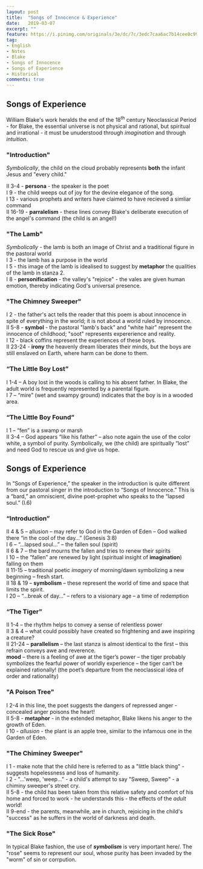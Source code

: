 ```yaml
---
layout: post
title:  "Songs of Innocence & Experience"
date:   2019-03-07
excerpt: ""
feature: https://i.pinimg.com/originals/3e/dc/7c/3edc7caa6ac7b14cee0c99def2ecc747.jpg
tag:
- English
- Notes
- Blake
- Songs of Innocence
- Songs of Experience
- Historical
comments: true
---
```

## Songs of Experience
William Blake's work heralds the end of the 18<sup>th</sup> century Neoclassical Period - for Blake, the essential universe is not physical and rational, but spiritual and irrational - it must be unuderstood through *imagination* and through *intuition*.

### "Introduction"

*Symbolically*, the child on the cloud probably represents **both** the infant Jesus and "every child."

II 3-4 - **persona** - the speaker is the poet  
I 9 - the child weeps out of joy for the devine elegance of the song.  
I 13 - various prophets and writers have claimed to have recieved a simliar command  
II 16-19 - **parralelism** - these lines convey Blake's deliberate execution of the angel's command (the child is an angel!)  


### "The Lamb"

*Symbolically* - the lamb is both an image of Christ and a traditional figure in the pastoral world  
I 3 - the lamb has a purpose in the world  
I 5 - this image of the lamb is idealised to suggest by **metaphor** the qualities of the lamb in stanza 2.  
I 8 - **personification** - the valley's "rejoice" - the vales are given human emotion, thereby indicating God's universal presence.  

### "The Chimney Sweeper"

I 2 - the father's act tells the reader that this poem is about innocence in spite of everything in the world; it is not about a world ruled by innocence.  
II 5-8 - **symbol** - the pastoral "lamb's back" and "white hair" represent the innocence of childhood; "soot" represents expererience and reality.  
I 12 - black coffins represent the experiences of these boys.  
II 23-24 - **irony** the heavenly dream liberates their minds, but the boys are still enslaved on Earth, where harm can be done to them.


### “The Little Boy Lost”

I 1-4 – A boy lost in the woods is calling to his absent father. In Blake, the adult world is frequently represented by a parental figure.  
I 7 – “mire” (wet and swampy ground) indicates that the boy is in a wooded area.


### “The Little Boy Found”

I 1 – “fen” is a swamp or marsh  
II 3-4 – God appears “like his father” – also note again the use of the color white, a symbol of purity. Symbolically, we (the child) are spiritually “lost” and need God to rescue us and give us hope.

## Songs of Experience

In “Songs of Experience,” the speaker in the introduction is quite different from our pastoral singer in the introduction to “Songs of Innocence.” This is a “bard,” an omniscient, divine poet-prophet who speaks to the “lapsed soul.” (I.6)

### “Introduction”

II 4 & 5 – allusion – may refer to God in the Garden of Eden – God walked there “in the cool of the day…” (Genesis 3:8)  
I 6 – “…lapsed soul…” – the fallen soul (spirit)  
II 6 & 7 – the bard mourns the fallen and tries to renew their spirits  
I 10 – the “fallen” are renewed by light (spiritual insight of **imagination**) falling on them  
II 11-15 – traditional poetic *imagery* of morning/dawn symbolizing a new beginning – fresh start.  
II 18 & 19 – **symbolism** – these represent the world of time and space that limits the spirit.  
I 20 – “…break of day…” – refers to a visionary age – a time of redemption


### “The Tiger” 

II 1-4 – the rhythm helps to convey a sense of relentless power  
II 3 & 4 – what could possibly have created so frightening and awe inspiring a creature?  
II 21-24 – **parallelism** – the last stanza is almost identical to the first – this refrain conveys awe and reverence.  
**mood** – there is a feeling of awe at the tiger’s power – the tiger probably symbolizes the fearful power of worldly experience – the tiger can’t be explained rationally! (the poet’s departure from the neoclassical idea of order and rationality)


### "A Poison Tree"

I 2-4 in this line, the poet suggests the dangers of repressed anger - concealed anger poisons the heart!  
II 5-8 - **metaphor** - in the extended metaphor, Blake likens his anger to the growth of Eden.  
I 10 - *allusion* - the plant is an apple tree, similar to the infamous one in the Garden of Eden.  


### "The Chiminey Sweeper"

I 1 - make note that the child here is referred to as a "little black thing" - suggests hopelessness and loss of humanity.  
I 2 - "...'weep, 'weep..." - a child's attempt to say "Sweep, Sweep" - a chiminy sweeper's street cry.  
II 5-8 - the child has been taken from this relative safety and comfort of his home and forced to work - he understands this - the effects of the *adult* world!  
II 9-end - the parents, meanwhile, are in church, rejoicing in the child's "success" as he suffers in the world of darkness and death.  


### "The Sick Rose"

In typical Blake fashion, the use of ***symbolism*** is very important here/. The "rose" seems to represent our soul, whose purity has been invaded by the "worm" of sin or corrpution.